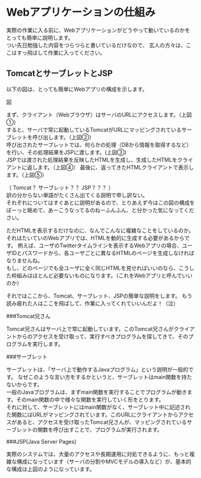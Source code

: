 # Webアプリケーションの仕組み

実際の作業に入る前に、Webアプリケーションがどうやって動いているのかを
とっても簡単に説明します。  
つい先日勉強した内容をつらつらと書いているだけなので、
玄人の方々は、ここはすっ飛ばして作業に入ってください。


## TomcatとサーブレットとJSP

以下の図は、とっても簡単にWebアプリの構成を示します。

図


まず、クライアント（Webブラウザ）はサーバのURLにアクセスします。（上図①）  
すると、サーバで常に起動しているTomcatがURLにマッピングされているサーブレットを呼び出します。（上図②）  
呼び出されたサーブレットでは、何らかの処理（DBから情報を取得するなど）を行い、その処理結果をJSPに渡します。(上図③)  
JSPでは渡された処理結果を反映したHTMLを生成し、生成したHTMLをクライアントに返します。（上図④）
最後に、返ってきたHTMLクライアントで表示します。（上図⑤）

（ Tomcat？ サーブレット？？ JSP？？？ ）  
訳の分からない単語がたくさん出てくる説明で申し訳ない。  
それぞれについてはすぐあとに説明があるので、とりあえず今はこの図の構成をぼーっと眺めて、あーこうなってるのねーふんふん、と分かった気になってください。

ただHTMLを表示するだけなのに、なんでこんなに複雑なことをしているのか。  
それはたいていのWebアプリでは、HTMLを動的に生成する必要があるからです。
例えば、ユーザのTwitterタイムラインを表示するWebアプリの場合、ユーザIDとパスワードから、各ユーザごとに異なるHTMLのページを生成しなければなりませんね。  
もし、どのページでも全ユーザに全く同じHTMLを見せればいいのなら、こうした枠組みはほとんど必要ないものになります。（これをWebアプリと呼んでいいのか）

それではここから、Tomcat、サーブレット、JSPの簡単な説明をします。
もう読み疲れた人はここを飛ばして、作業に入ってくれていいんだよ！（泣）


###Tomcat兄さん

Tomcat兄さんはサーバ上で常に起動しています。このTomcat兄さんがクライアントからのアクセスを受け取って、実行すべきプログラムを探してきて、そのプログラムを実行します。

###サーブレット

サーブレットは、「サーバ上で動作するJavaプログラム」という説明が一般的です。
なぜこのような言い方をするかというと、サーブレットはmain関数を持たないからです。  
一般のJavaプログラムは、まずmain関数を実行することでプログラムが動きます。そのmain関数の中で様々な関数を実行していく形をとります。  
それに対して、サーブレットにはmain関数がなく、サーブレット中に記述された関数にはURLがマッピングされています。このURLにクライアントからアクセスがあると、アクセスを受け取ったTomcat兄さんが、マッピングされているサーブレットの関数を呼び出すことで、プログラムが実行されます。

###JSP(Java Server Pages)




実際のシステムでは、大量のアクセスや長期運用に対処できるように、もっと複雑な構成になっています（サーバの分割やMVCモデルの導入など）が、基本的な構成は上図のようになっています。
